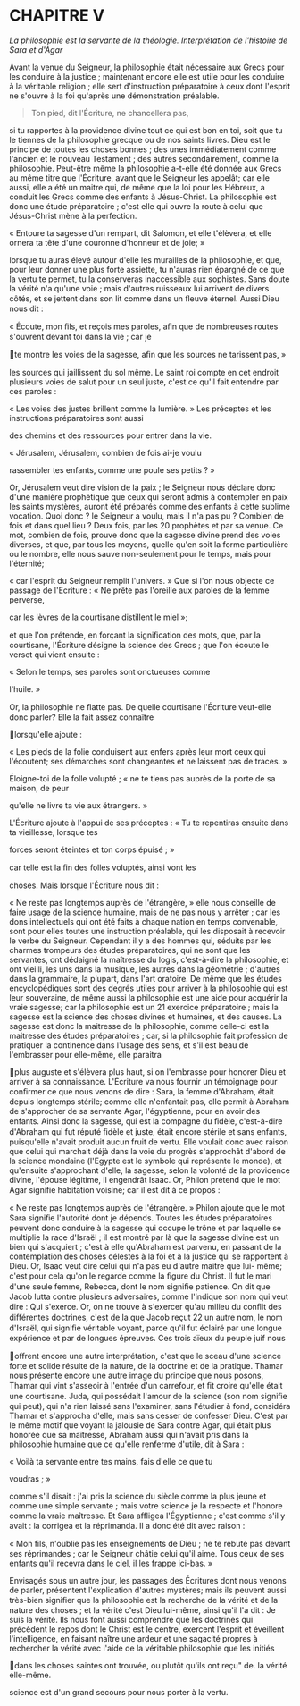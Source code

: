# CHAPITRE V

*La philosophie est la servante de la théologie. Interprétation de l'histoire de Sara et d'Agar*

Avant la venue du Seigneur, la  philosophie était nécessaire aux  Grecs  pour les conduire à la  justice ; maintenant  encore  elle  est  utile  pour  les  conduire  à  la véritable religion ; elle sert d'instruction préparatoire à ceux dont l'esprit ne s'ouvre à la foi qu'après une démonstration préalable.

> Ton pied, dit l'Écriture, ne chancellera pas,

si tu rapportes à la providence divine tout ce qui est bon en toi, soit que tu le tiennes de la philosophie grecque ou de nos saints livres. Dieu est le principe de toutes les choses bonnes ;  des  unes  immédiatement  comme  l'ancien  et  le
nouveau Testament ; des autres secondairement, comme la
philosophie.  Peut-être  même  la  philosophie  a-t-elle  été
donnée aux Grecs au même titre que l'Écriture, avant que le
Seigneur les appelât; car elle aussi, elle a été un maitre qui,
de même que la loi  pour  les  Hébreux, a conduit  les  Grecs
comme des enfants à Jésus-Christ. La philosophie est donc
une étude préparatoire ; c'est elle qui ouvre la route à celui
que Jésus-Christ mène à la perfection.

« Entoure ta sagesse d'un rempart, dit Salomon, et elle
t'élèvera, et elle ornera ta tête d'une couronne d'honneur et
de joie; »

lorsque  tu  auras  élevé  autour  d'elle  les  murailles  de  la
philosophie, et que, pour leur donner une plus forte assiette,
tu n'auras rien épargné de ce que la vertu te permet, tu la
conserveras inaccessible aux sophistes. Sans doute la vérité
n'a  qu'une  voie  ;  mais  d'autres  ruisseaux  lui  arrivent  de
divers côtés, et se jettent dans son lit comme dans un ﬂeuve
éternel. Aussi Dieu nous dit :

«  Écoute,  mon  ﬁls,  et  reçois  mes  paroles,  aﬁn  que  de
nombreuses routes s'ouvrent devant toi dans la vie ; car je

te montre les voies de la sagesse, aﬁn que les sources ne
tarissent pas, »

les  sources  qui  jaillissent  du  sol  même.  Le  saint  roi
compte en cet endroit plusieurs voies de salut pour un seul
juste, c'est ce qu'il fait entendre par ces paroles :

« Les voies des justes brillent comme la lumière. »
Les préceptes et les instructions préparatoires sont aussi

des chemins et des ressources pour entrer dans la vie.

«  Jérusalem,  Jérusalem,  combien  de  fois  ai-je  voulu

rassembler tes enfants, comme une poule ses petits ? »

Or,  Jérusalem  veut  dire vision de la paix  ;  le  Seigneur
nous déclare donc d'une manière prophétique que ceux qui
seront  admis  à  contempler  en  paix  les  saints  mystères,
auront  été  préparés  comme  des  enfants  à  cette  sublime
vocation. Quoi donc ? le Seigneur a voulu, mais il n'a pas pu
? Combien de fois et dans quel lieu ? Deux fois, par les  20
prophètes et par sa venue. Ce mot, combien de fois, prouve
donc que la sagesse divine prend des voies diverses, et que,
par tous les moyens, quelle qu'en soit la forme particulière
ou le nombre, elle nous sauve non-seulement pour le temps,
mais pour l'éternité;

« car l'esprit du Seigneur remplit l'univers. »
Que si l'on nous objecte ce passage de l'Ecriture :
« Ne prête pas l'oreille aux paroles de la femme perverse,

car les lèvres de la courtisane distillent le miel »;

et que l'on prétende, en forçant la signiﬁcation des mots,
que,  par  la courtisane,  l'Écriture  désigne  la  science  des
Grecs ; que l'on écoute le verset qui vient ensuite :

«  Selon  le  temps,  ses  paroles  sont  onctueuses  comme

l'huile. »

Or,  la  philosophie  ne  ﬂatte  pas.  De  quelle  courtisane
l'Écriture veut-elle donc parler? Elle la fait assez connaître

lorsqu'elle ajoute :

« Les pieds de la folie conduisent aux enfers après leur
mort ceux qui l'écoutent; ses démarches sont changeantes
et ne laissent pas de traces. »

Éloigne-toi de la folle volupté ;
« ne te tiens pas auprès de la porte de sa maison, de peur

qu'elle ne livre ta vie aux étrangers. »

L'Écriture ajoute à l'appui de ses préceptes :
« Tu te repentiras ensuite dans ta vieillesse, lorsque tes

forces seront éteintes et ton corps épuisé ; »

car  telle  est  la  ﬁn  des  folles  voluptés,  ainsi  vont  les

choses. Mais lorsque l'Écriture nous dit :

« Ne reste pas longtemps auprès de l'étrangère, »
elle nous conseille de faire usage de la science humaine,
mais de ne pas nous y arrêter ; car les dons intellectuels qui
ont  été  faits  à  chaque  nation  en  temps  convenable,  sont
pour elles toutes une instruction préalable, qui les disposait
à  recevoir  le  verbe  du  Seigneur.  Cependant  il  y  a  des
hommes qui, séduits par les charmes trompeurs des études
préparatoires, qui ne sont que les servantes, ont dédaigné la
maîtresse du logis, c'est-à-dire la philosophie, et ont vieilli,
les  uns  dans  la  musique,  les  autres  dans  la  géométrie  ;
d'autres  dans  la  grammaire,  la  plupart,  dans  l'art  oratoire.
De même que les études encyclopédiques sont des degrés
utiles pour arriver à la philosophie qui est leur souveraine,
de même aussi la philosophie est une aide pour acquérir la
vraie  sagesse;  car 
la  philosophie  est  un  21  exercice
préparatoire  ;  mais  la  sagesse  est  la  science  des  choses
divines et humaines, et des causes. La sagesse est donc la
maitresse de la philosophie, comme celle-ci est la maitresse
des  études  préparatoires  ;  car,  si  la  philosophie  fait
profession de pratiquer la continence dans l'usage des sens,
et s'il est beau de l'embrasser pour elle-même, elle paraitra

plus  auguste  et  s'élèvera  plus  haut,  si  on  l'embrasse  pour
honorer Dieu et arriver à sa connaissance. L'Écriture va nous
fournir un témoignage pour conﬁrmer ce que nous venons
de dire : Sara, la femme d'Abraham, était depuis longtemps
stérile; comme elle n'enfantait pas, elle permit à Abraham
de  s'approcher  de  sa  servante  Agar,  l'égyptienne,  pour  en
avoir  des  enfants.  Ainsi  donc  la  sagesse,  qui  est  la
compagne  du  ﬁdèle,  c'est-à-dire  d'Abraham  qui  fut  réputé
ﬁdèle  et 
juste,  était  encore  stérile  et  sans  enfants,
puisqu'elle n'avait produit aucun fruit de vertu. Elle voulait
donc avec raison que celui qui marchait déjà dans la voie du
progrès  s'approchât  d'abord  de 
la  science  mondaine
(l'Egypte  est  le  symbole  qui  représente  le  monde),  et
qu'ensuite s'approchant d'elle, la sagesse, selon la volonté
de  la  providence  divine,  l'épouse  légitime,  il  engendrât
Isaac. Or, Philon prétend que le mot Agar signiﬁe habitation
voisine; car il est dit à ce propos :

« Ne reste pas longtemps auprès de l'étrangère. »
Philon ajoute que le mot Sara signiﬁe l'autorité dont je
dépends.  Toutes  les  études  préparatoires  peuvent  donc
conduire à la sagesse qui occupe le trône et par laquelle se
multiplie la race d'Israël ; il est montré par là que la sagesse
divine est un bien qui s'acquiert ; c'est à elle qu'Abraham
est  parvenu,  en  passant  de  la  contemplation  des  choses
célestes à la foi et à la justice qui se rapportent à Dieu. Or,
Isaac veut dire celui qui n'a pas eu d'autre maitre que lui-
même; c'est pour cela qu'on le regarde comme la ﬁgure du
Christ.  Il  fut  le  mari  d'une  seule  femme, Rebecca,  dont  le
nom  signiﬁe  patience.  On  dit  que  Jacob  lutta  contre
plusieurs  adversaires,  comme  l'indique  son  nom  qui  veut
dire : Qui s'exerce. Or, on ne trouve à s'exercer qu'au milieu
du  conﬂit  des  diﬀérentes  doctrines,  c'est  de  la  que  Jacob
reçut 22 un autre nom, le nom d'Israël, qui signiﬁe véritable
voyant, parce qu'il fut éclairé par une longue expérience et
par de longues épreuves. Ces trois aïeux du peuple juif nous

oﬀrent  encore  une  autre  interprétation,  c'est  que  le  sceau
d'une  science  forte  et  solide  résulte  de  la  nature,  de  la
doctrine et de la pratique. Thamar nous présente encore une
autre image du principe que nous posons, Thamar qui vint
s'asseoir à l'entrée d'un carrefour, et ﬁt croire qu'elle était
une  courtisane.  Juda,  qui  possédait  l'amour  de  la  science
(son  nom  signiﬁe  qui  peut),  qui  n'a  rien  laissé  sans
l'examiner,  sans  l'étudier  à  fond,  considéra  Thamar  et
s'approcha d'elle, mais sans cesser de confesser Dieu. C'est
par  le  même  motif  que  voyant  la  jalousie  de  Sara  contre
Agar,  qui  était  plus  honorée  que  sa  maîtresse,  Abraham
aussi  qui  n'avait  pris  dans  la  philosophie  humaine  que  ce
qu'elle renferme d'utile, dit à Sara :

« Voilà ta servante entre tes mains, fais d'elle ce que tu

voudras ; »

comme s'il disait : j'ai pris la science du siècle comme la
plus  jeune  et  comme  une  simple  servante  ;  mais  votre
science je la respecte et l'honore comme la vraie maîtresse.
Et Sara aﬄigea l'Égyptienne ; c'est comme s'il y avait : la
corrigea et la réprimanda. Il a donc été dit avec raison :

« Mon ﬁls, n'oublie pas les enseignements de Dieu ; ne te
rebute pas devant ses réprimandes ; car le Seigneur châtie
celui qu'il aime. Tous ceux de ses enfants qu'il recevra dans
le ciel, il les frappe ici-bas. »

Envisagés sous un autre jour, les passages des Écritures
dont  nous  venons  de  parler,  présentent 
l'explication
d'autres mystères; mais ils peuvent aussi très-bien signiﬁer
que  la  philosophie  est  la  recherche  de  la  vérité  et  de  la
nature  des  choses  ;  et  la  vérité  c'est  Dieu  lui-même,  ainsi
qu'il l'a dit : Je suis la vérité. Ils nous font aussi comprendre
que les doctrines qui précèdent le repos dont le Christ est le
centre, exercent l'esprit et éveillent l'intelligence, en faisant
naître  une  ardeur  et  une  sagacité  propres  à  rechercher  la
vérité avec l'aide de la véritable philosophie que les initiés

dans  les  choses  saintes  ont  trouvée,  ou  plutôt  qu'ils  ont
reçu" de. la vérité elle-même.

science est d'un grand secours pour nous porter à la vertu.

